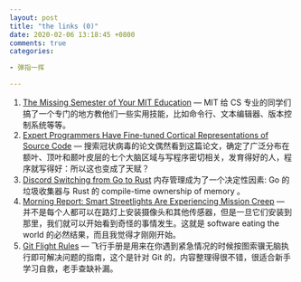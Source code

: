 ```yaml
---
layout: post
title: "the links (0)"
date: 2020-02-06 13:18:45 +0800
comments: true
categories: 

- 弹指一挥

---
```


1.  [The Missing Semester of Your MIT Education](https://missing.csail.mit.edu/) — MIT 给 CS 专业的同学们搞了一个专门的地方教他们一些实用技能，比如命令行、文本编辑器、版本控制系统等等。
2.  [Expert Programmers Have Fine-tuned Cortical Representations of Source Code](https://www.biorxiv.org/content/10.1101/2020.01.28.923953v1) — 搜索冠状病毒的论文偶然看到这篇论文，确定了广泛分布在额叶、顶叶和颞叶皮层的七个大脑区域与写程序密切相关，发育得好的人，程序就写得好：所以这也变成了天赋？
3.  [Discord Switching from Go to Rust](https://blog.discordapp.com/why-discord-is-switching-from-go-to-rust-a190bbca2b1f) 内存管理成为了一个决定性因素: Go 的垃圾收集器与 Rust 的 compile-time ownership of memory 。
4.  [Morning Report: Smart Streetlights Are Experiencing Mission Creep](https://www.voiceofsandiego.org/topics/news/morning-report-smart-streetlights-are-experiencing-mission-creep/) — 并不是每个人都可以在路灯上安装摄像头和其他传感器，但是一旦它们安装到那里，我们就可以开始看到奇怪的事情发生。这就是 software eating the world 的必然结果，而且我觉得才刚刚开始。
5.  [Git Flight Rules](https://github.com/k88hudson/git-flight-rules/blob/master/README_zh-CN.md)  — 飞行手册是用来在你遇到紧急情况的时候按图索骥无脑执行即可解决问题的指南，这个是针对 Git 的，内容整理得很不错，很适合新手学习自救，老手查缺补漏。 
